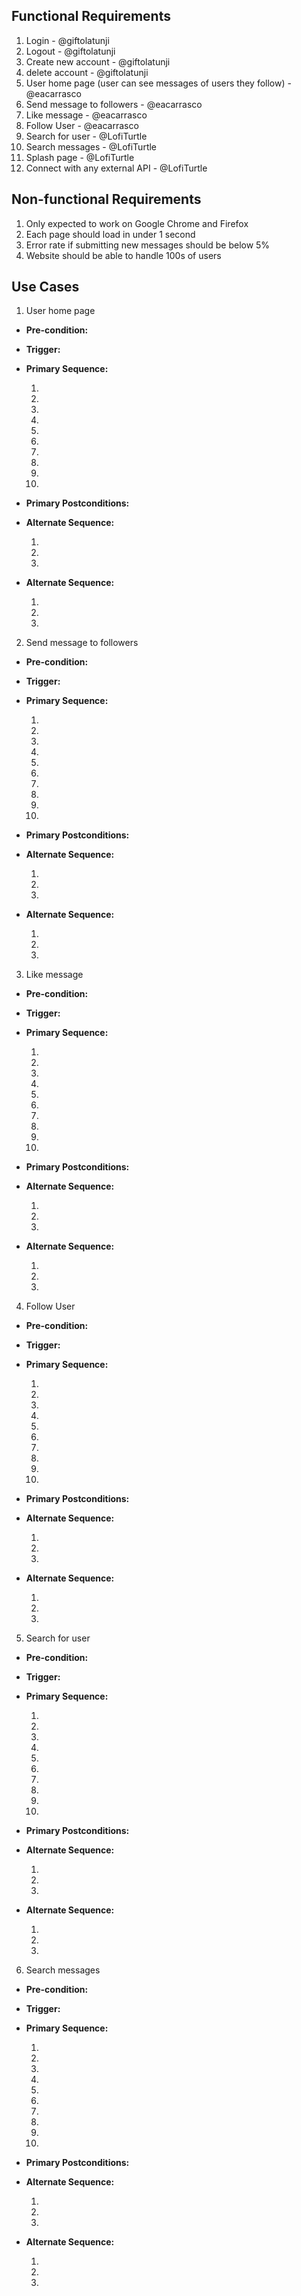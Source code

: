 ## Functional Requirements

1. Login                                                        - @giftolatunji
2. Logout                                                       - @giftolatunji
3. Create new account                                           - @giftolatunji
4. delete account                                               - @giftolatunji
5. User home page (user can see messages of users they follow)  - @eacarrasco
6. Send message to followers                                    - @eacarrasco
7. Like message                                                 - @eacarrasco
8. Follow User                                                  - @eacarrasco
9. Search for user                                              - @LofiTurtle
10. Search messages                                             - @LofiTurtle
11. Splash page                                                 - @LofiTurtle
12. Connect with any external API                               - @LofiTurtle

## Non-functional Requirements

1. Only expected to work on Google Chrome and Firefox
2. Each page should load in under 1 second
3. Error rate if submitting new messages should be below 5%
4. Website should be able to handle 100s of users

## Use Cases

1. User home page
- **Pre-condition:** <can be a list or short description>

- **Trigger:** <can be a list or short description>

- **Primary Sequence:**
  
  1. 
  2. 
  3. 
  4.  
  5. 
  6. 
  7. 
  8. 
  9. 
  10. 

- **Primary Postconditions:** <can be a list or short description> 

- **Alternate Sequence:** <you can have more than one alternate sequence to describe multiple issues that may arise>
  
  1. 
  2. 
  3. 

- **Alternate Sequence:** <you can have more than one alternate sequence to describe multiple issues that may arise>
  
  1. 
  2. 
  3. 

2. Send message to followers
- **Pre-condition:** <can be a list or short description>

- **Trigger:** <can be a list or short description>

- **Primary Sequence:**
  
  1. 
  2. 
  3. 
  4.  
  5. 
  6. 
  7. 
  8. 
  9. 
  10. 

- **Primary Postconditions:** <can be a list or short description> 

- **Alternate Sequence:** <you can have more than one alternate sequence to describe multiple issues that may arise>
  
  1. 
  2. 
  3. 

- **Alternate Sequence:** <you can have more than one alternate sequence to describe multiple issues that may arise>
  
  1. 
  2. 
  3. 

3. Like message
- **Pre-condition:** <can be a list or short description>

- **Trigger:** <can be a list or short description>

- **Primary Sequence:**
  
  1. 
  2. 
  3. 
  4.  
  5. 
  6. 
  7. 
  8. 
  9. 
  10. 

- **Primary Postconditions:** <can be a list or short description> 

- **Alternate Sequence:** <you can have more than one alternate sequence to describe multiple issues that may arise>
  
  1. 
  2. 
  3. 

- **Alternate Sequence:** <you can have more than one alternate sequence to describe multiple issues that may arise>
  
  1. 
  2. 
  3. 

4. Follow User
- **Pre-condition:** <can be a list or short description>

- **Trigger:** <can be a list or short description>

- **Primary Sequence:**
  
  1. 
  2. 
  3. 
  4.  
  5. 
  6. 
  7. 
  8. 
  9. 
  10. 

- **Primary Postconditions:** <can be a list or short description> 

- **Alternate Sequence:** <you can have more than one alternate sequence to describe multiple issues that may arise>
  
  1. 
  2. 
  3. 

- **Alternate Sequence:** <you can have more than one alternate sequence to describe multiple issues that may arise>
  
  1. 
  2. 
  3. 

5. Search for user
- **Pre-condition:** <can be a list or short description>

- **Trigger:** <can be a list or short description>

- **Primary Sequence:**
  
  1. 
  2. 
  3. 
  4.  
  5. 
  6. 
  7. 
  8. 
  9. 
  10. 

- **Primary Postconditions:** <can be a list or short description> 

- **Alternate Sequence:** <you can have more than one alternate sequence to describe multiple issues that may arise>
  
  1. 
  2. 
  3. 

- **Alternate Sequence:** <you can have more than one alternate sequence to describe multiple issues that may arise>
  
  1. 
  2. 
  3. 

6. Search messages
- **Pre-condition:** <can be a list or short description>

- **Trigger:** <can be a list or short description>

- **Primary Sequence:**
  
  1. 
  2. 
  3. 
  4.  
  5. 
  6. 
  7. 
  8. 
  9. 
  10. 

- **Primary Postconditions:** <can be a list or short description> 

- **Alternate Sequence:** <you can have more than one alternate sequence to describe multiple issues that may arise>
  
  1. 
  2. 
  3. 

- **Alternate Sequence:** <you can have more than one alternate sequence to describe multiple issues that may arise>
  
  1. 
  2. 
  3. 
